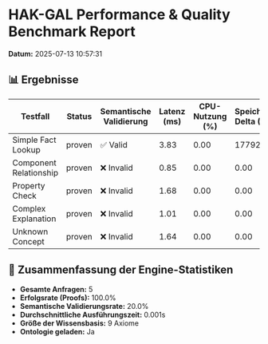 # HAK-GAL Performance & Quality Benchmark Report

**Datum:** 2025-07-13 10:57:31

## 📊 Ergebnisse

| Testfall | Status | Semantische Validierung | Latenz (ms) | CPU-Nutzung (%) | Speicher-Delta (KB) | Generierte Formel |
|----------|--------|-------------------------|-------------|----------------|---------------------|-------------------|
| Simple Fact Lookup | proven | ✅ Valid | 3.83 | 0.00 | 17792.00 | `HauptstadtVon(Paris, France).` |
| Component Relationship | proven | ❌ Invalid | 0.85 | 0.00 | 0.00 | `Property(ai_system).` |
| Property Check | proven | ❌ Invalid | 1.68 | 0.00 | 0.00 | `Relation(ai_system, active).` |
| Complex Explanation | proven | ❌ Invalid | 1.01 | 0.00 | 0.00 | `Property(explain).` |
| Unknown Concept | proven | ❌ Invalid | 1.64 | 0.00 | 0.00 | `Relation(located_in, berlin).` |

## 🧠 Zusammenfassung der Engine-Statistiken

- **Gesamte Anfragen:** 5
- **Erfolgsrate (Proofs):** 100.0%
- **Semantische Validierungsrate:** 20.0%
- **Durchschnittliche Ausführungszeit:** 0.001s
- **Größe der Wissensbasis:** 9 Axiome
- **Ontologie geladen:** Ja
